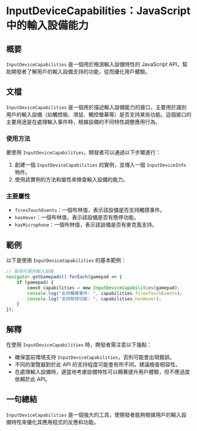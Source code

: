 <!--
Meta Description: # InputDeviceCapabilities：JavaScript 中的輸入設備能力 ## 概要 `InputDeviceCapabilities` 是一個用於檢測輸入設備特性的 JavaScript API，幫助開發者了解用戶的輸入設備支持的功能，從而優化用戶體驗。 ## 文檔 `Input...
Meta Keywords: inputdevicecapabilities, javascript, api, 一個布林值, gamepad
-->

# InputDeviceCapabilities：JavaScript 中的輸入設備能力

## 概要
`InputDeviceCapabilities` 是一個用於檢測輸入設備特性的 JavaScript API，幫助開發者了解用戶的輸入設備支持的功能，從而優化用戶體驗。

## 文檔
`InputDeviceCapabilities` 是一個用於描述輸入設備能力的接口，主要用於識別用戶的輸入設備（如觸控板、滑鼠、觸控螢幕等）是否支持某些功能。這個接口的主要用途是在處理輸入事件時，根據設備的不同特性調整應用行為。

### 使用方法
要使用 `InputDeviceCapabilities`，開發者可以通過以下步驟進行：

1. 創建一個 `InputDeviceCapabilities` 的實例，並傳入一個 `InputDeviceInfo` 物件。
2. 使用該實例的方法和屬性來檢查輸入設備的能力。

### 主要屬性
- `firesTouchEvents`：一個布林值，表示該設備是否支持觸摸事件。
- `hasHover`：一個布林值，表示該設備是否有懸停功能。
- `hasMicrophone`：一個布林值，表示該設備是否有麥克風支持。

## 範例
以下是使用 `InputDeviceCapabilities` 的基本範例：

```javascript
// 取得可用的輸入設備
navigator.getGamepads().forEach(gamepad => {
    if (gamepad) {
        const capabilities = new InputDeviceCapabilities(gamepad);
        console.log("支持觸摸事件: ", capabilities.firesTouchEvents);
        console.log("支持懸停功能: ", capabilities.hasHover);
    }
});
```

## 解釋
在使用 `InputDeviceCapabilities` 時，開發者需注意以下幾點：

- 確保當前環境支持 `InputDeviceCapabilities`，否則可能會出現錯誤。
- 不同的瀏覽器對於此 API 的支持程度可能會有所不同，建議檢查相容性。
- 在處理輸入設備時，適當地考慮設備特性可以顯著提升用戶體驗，但不應過度依賴於此 API。

## 一句總結
`InputDeviceCapabilities` 是一個強大的工具，使開發者能夠根據用戶的輸入設備特性來優化其應用程式的反應和功能。